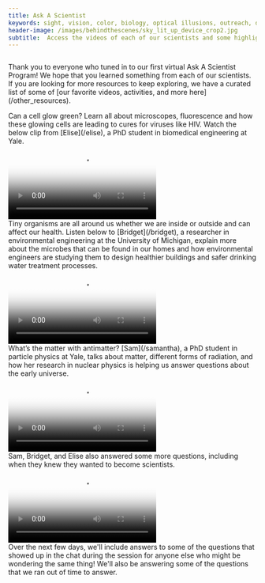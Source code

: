 ```yaml
---
title: Ask A Scientist
keywords: sight, vision, color, biology, optical illusions, outreach, demos, activities, ask a scientist, stem at home
header-image: /images/behindthescenes/sky_lit_up_device_crop2.jpg
subtitle:  Access the videos of each of our scientists and some highlights from the Q&A! 
---
```


<div class="row">
<div class="column long-text">
<p>Thank you to everyone who tuned in to our first virtual Ask A Scientist Program! We hope that you learned something from each of our scientists. If you are looking for more resources to keep exploring, we have a curated list of some of [our favorite videos, activities, and more here](/other_resources).</p>
</div>
</div>

<div class="row dark">
<div class="column long-text">
Can a cell glow green? Learn all about microscopes, fluorescence and how these glowing cells are leading to cures for viruses like HIV. Watch the below clip from [Elise](/elise), a PhD student in biomedical engineering at Yale.
</div>
</div>

<div class="row dark-transparent">
<div class="column"><video style="margin:auto;max-width:100%;" poster="https://large.spinwearables.com/askascientist20200428_elise.png" src="https://large.spinwearables.com/askascientist20200428_elise.mp4" playsinline controls></video></div>
</div>

<div class="row dark">
<div class="column long-text">
Tiny organisms are all around us whether we are inside or outside and can affect our health. Listen below to [Bridget](/bridget), a researcher in environmental engineering at the University of Michigan, explain more about the microbes that can be found in our homes and how environmental engineers are studying them to design healthier buildings and safer drinking water treatment processes.
</div>
</div>

<div class="row dark-transparent">
<div class="column"><video style="margin:auto;max-width:100%;" poster="https://large.spinwearables.com/askascientist20200428_bridget.png" src="https://large.spinwearables.com/askascientist20200428_bridget.mp4" playsinline controls></video></div>
</div>

<div class="row dark">
<div class="column long-text">
What’s the matter with antimatter? [Sam](/samantha), a PhD student in particle physics at Yale, talks about matter, different forms of radiation, and how her research in nuclear physics is helping us answer questions about the early universe.
</div>
</div>

<div class="row dark-transparent">
<div class="column"><video style="margin:auto;max-width:100%;" poster="https://large.spinwearables.com/askascientist20200428_sam.png" src="https://large.spinwearables.com/askascientist20200428_sam.mp4" playsinline controls></video></div>
</div>

<div class="row dark">
<div class="column long-text">
Sam, Bridget, and Elise also answered some more questions, including when they knew they wanted to become scientists. 
</div>
</div>

<div class="row dark-transparent">
<div class="column"><video style="margin:auto;max-width:100%;" poster="https://large.spinwearables.com/askascientist20200428_questions.png" src="https://large.spinwearables.com/askascientist20200428_questions.mp4" playsinline controls></video></div>
</div>
    
<div class="row">
<div class="column long-text">
Over the next few days, we'll include answers to some of the questions that showed up in the chat during the session for anyone else who might be wondering the same thing! We'll also be answering some of the questions that we ran out of time to answer.
</div>
</div>









